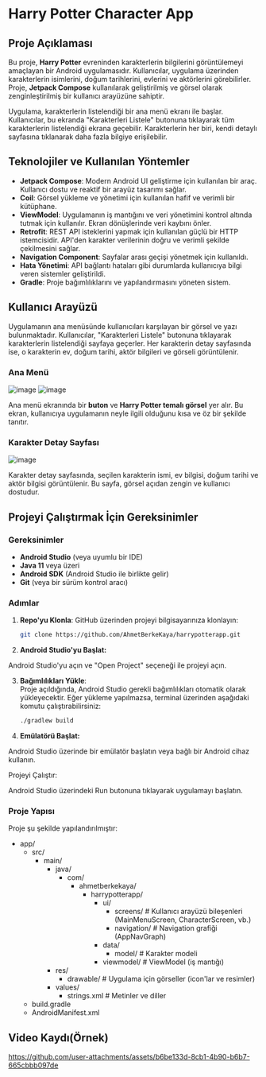 # Harry Potter Character App

## Proje Açıklaması

Bu proje, **Harry Potter** evreninden karakterlerin bilgilerini görüntülemeyi amaçlayan bir Android uygulamasıdır. Kullanıcılar, uygulama üzerinden karakterlerin isimlerini, doğum tarihlerini, evlerini ve aktörlerini görebilirler. Proje, **Jetpack Compose** kullanılarak geliştirilmiş ve görsel olarak zenginleştirilmiş bir kullanıcı arayüzüne sahiptir. 

Uygulama, karakterlerin listelendiği bir ana menü ekranı ile başlar. Kullanıcılar, bu ekranda "Karakterleri Listele" butonuna tıklayarak tüm karakterlerin listelendiği ekrana geçebilir. Karakterlerin her biri, kendi detaylı sayfasına tıklanarak daha fazla bilgiye erişilebilir.

## Teknolojiler ve Kullanılan Yöntemler

- **Jetpack Compose**: Modern Android UI geliştirme için kullanılan bir araç. Kullanıcı dostu ve reaktif bir arayüz tasarımı sağlar.
- **Coil**: Görsel yükleme ve yönetimi için kullanılan hafif ve verimli bir kütüphane.
- **ViewModel**: Uygulamanın iş mantığını ve veri yönetimini kontrol altında tutmak için kullanılır. Ekran dönüşlerinde veri kaybını önler.
- **Retrofit**: REST API isteklerini yapmak için kullanılan güçlü bir HTTP istemcisidir. API'den karakter verilerinin doğru ve verimli şekilde çekilmesini sağlar.
- **Navigation Component**: Sayfalar arası geçişi yönetmek için kullanıldı.
- **Hata Yönetimi**: API bağlantı hataları gibi durumlarda kullanıcıya bilgi veren sistemler geliştirildi.
- **Gradle**: Proje bağımlılıklarını ve yapılandırmasını yöneten sistem.
  
## Kullanıcı Arayüzü

Uygulamanın ana menüsünde kullanıcıları karşılayan bir görsel ve yazı bulunmaktadır. Kullanıcılar, "Karakterleri Listele" butonuna tıklayarak karakterlerin listelendiği sayfaya geçerler. Her karakterin detay sayfasında ise, o karakterin ev, doğum tarihi, aktör bilgileri ve görseli görüntülenir.

### Ana Menü
![image](https://github.com/user-attachments/assets/9c269552-a114-4ee2-be93-fae0c7eee9dd)
![image](https://github.com/user-attachments/assets/3c1e4164-5733-4d20-877d-889d80b1831f)

Ana menü ekranında bir **buton** ve **Harry Potter temalı görsel** yer alır. Bu ekran, kullanıcıya uygulamanın neyle ilgili olduğunu kısa ve öz bir şekilde tanıtır.

### Karakter Detay Sayfası
![image](https://github.com/user-attachments/assets/8a762d22-b083-4e7f-afe6-92c7a9862c86)

Karakter detay sayfasında, seçilen karakterin ismi, ev bilgisi, doğum tarihi ve aktör bilgisi görüntülenir. Bu sayfa, görsel açıdan zengin ve kullanıcı dostudur.

## Projeyi Çalıştırmak İçin Gereksinimler

### Gereksinimler

- **Android Studio** (veya uyumlu bir IDE)
- **Java 11** veya üzeri
- **Android SDK** (Android Studio ile birlikte gelir)
- **Git** (veya bir sürüm kontrol aracı)

### Adımlar

1. **Repo'yu Klonla**:
   GitHub üzerinden projeyi bilgisayarınıza klonlayın:
   ```bash
   git clone https://github.com/AhmetBerkeKaya/harrypotterapp.git
2. **Android Studio'yu Başlat:**

Android Studio'yu açın ve "Open Project" seçeneği ile projeyi açın.

3. **Bağımlılıkları Yükle**:  
   Proje açıldığında, Android Studio gerekli bağımlılıkları otomatik olarak yükleyecektir. Eğer yükleme yapılmazsa, terminal üzerinden aşağıdaki komutu çalıştırabilirsiniz:
   ```bash
   ./gradlew build

4. **Emülatörü Başlat:**

Android Studio üzerinde bir emülatör başlatın veya bağlı bir Android cihaz kullanın.

Projeyi Çalıştır:

Android Studio üzerindeki Run butonuna tıklayarak uygulamayı başlatın.

### Proje Yapısı
Proje şu şekilde yapılandırılmıştır:
- app/
  - src/
    - main/
      - java/
        - com/
          - ahmetberkekaya/
            - harrypotterapp/
              - ui/
                - screens/          # Kullanıcı arayüzü bileşenleri (MainMenuScreen, CharacterScreen, vb.)
                - navigation/        # Navigation grafiği (AppNavGraph)
              - data/
                - model/             # Karakter modeli
              - viewmodel/           # ViewModel (iş mantığı)
      - res/
        - drawable/              # Uygulama için görseller (icon'lar ve resimler)
      - values/
        - strings.xml            # Metinler ve diller
  - build.gradle
  - AndroidManifest.xml

## Video Kaydı(Örnek)


https://github.com/user-attachments/assets/b6be133d-8cb1-4b90-b6b7-665cbbb097de

